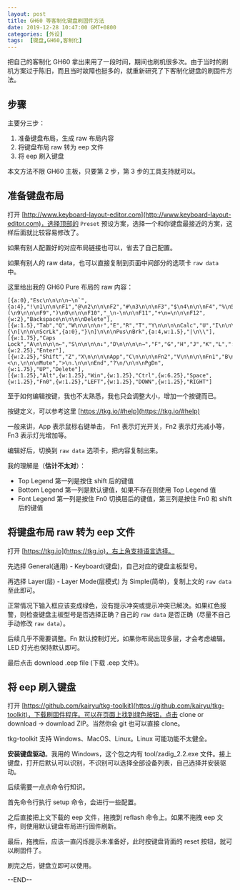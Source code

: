 ```yaml
---
layout: post
title: GH60 等客制化键盘刷固件方法
date: 2019-12-28 10:47:00 GMT+0800
categories: [外设]
tags:  [键盘,GH60,客制化]
---
```


把自己的客制化 GH60 拿出来用了一段时间，期间也刷机很多次。由于当时的刷机方案过于陈旧，而且当时故障也挺多的，就重新研究了下客制化键盘的刷固件方法。

<!-- more -->

## 步骤

主要分三步：
1. 准备键盘布局，生成 raw 布局内容
2. 将键盘布局 raw 转为 eep 文件
3. 将 eep 刷入键盘

本文方法不限 GH60 主板，只要第 2 步，第 3 步的工具支持就可以。

## 准备键盘布局

打开 [http://www.keyboard-layout-editor.com](http://www.keyboard-layout-editor.com)，选择顶部的 `Preset` 预设方案，选择一个和你键盘最接近的方案，这样后面就比较容易修改了。

如果有别人配置好的对应布局链接也可以，省去了自己配置。

如果有别人的 raw data，也可以直接复制到页面中间部分的选项卡 `raw data` 中。

这里给出我的 GH60 Pure 布局的 raw 内容：

```
[{a:0},"Esc\n\n\n\n~\n`",{a:4},"!\n1\n\n\nF1","@\n2\n\n\nF2","#\n3\n\n\nF3","$\n4\n\n\nF4","%\n5\n\n\nF5","^\n6\n\n\nF6","&\n7\n\n\nF7","*\n8\n\n\nF8","(\n9\n\n\nF9",")\n0\n\n\nF10","_\n-\n\n\nF11","+\n=\n\n\nF12",{w:2},"Backspace\n\n\n\nDelete"],
[{w:1.5},"Tab","Q","W\n\n\n\n↑","E","R","T","Y\n\n\n\nCalc","U","I\n\n\n\nIns","O","P\n\n\n\nPSc","{\n[\n\n\nScrLk",{a:0},"}\n]\n\n\nPus\nBrk",{a:4,w:1.5},"|\n\\"],
[{w:1.75},"Caps Lock","A\n\n\n\n←","S\n\n\n\n↓","D\n\n\n\n→","F","G","H","J","K","L",":\n;\n\n\nHome","\"\n'\n\n\nPgUp",{w:2.25},"Enter"],
[{w:2.25},"Shift","Z","X\n\n\n\nApp","C\n\n\n\nFn2","V\n\n\n\nFn1","B\n\n\n\nFn3","N\n\n\n\nVolDn","M\n\n\n\nVolUp","<\n,\n\n\nMute",">\n.\n\n\nEnd","?\n/\n\n\nPgDn",{w:1.75},"UP","Delete"],
[{w:1.25},"Alt",{w:1.25},"Win",{w:1.25},"Ctrl",{w:6.25},"Space",{w:1.25},"Fn0",{w:1.25},"LEFT",{w:1.25},"DOWN",{w:1.25},"RIGHT"]
```

至于如何编辑按键，我也不太熟悉，我也只会调整大小，增加一个按键而已。

按键定义，可以参考这里 [https://tkg.io/#help](https://tkg.io/#help)

一般来讲，App 表示鼠标右键单击， Fn1 表示灯光开关，Fn2 表示灯光减小等，Fn3 表示灯光增加等。

编辑好后，切换到 `raw data` 选项卡，把内容复制出来。

我的理解是（**估计不太对**）： 

* Top Legend 第一列是按住 shift 后的键值
* Bottom Legend 第一列是默认键值，如果不存在则使用 Top Legend 值
* Font Legend 第一列是按住 Fn0 切换层后的键值，第三列是按住 Fn0 和 shift 后的键值

## 将键盘布局 raw 转为 eep 文件

打开 [https://tkg.io](https://tkg.io)，右上角支持语言选择。

先选择 General(通用) - Keyboard(键盘)，自己对应的键盘主板型号。

再选择 Layer(层) - Layer Mode(层模式) 为 Simple(简单)，复制上文的 `raw data` 至此即可。

正常情况下输入框应该变成绿色，没有提示冲突或提示冲突已解决。如果红色报警，则检查键盘主板型号是否选择正确？自己的 `raw data` 是否正确（尽量不自己手动修改 `raw data`）。

后续几乎不需要调整。Fn 默认控制灯光，如果你布局出现多层，才会考虑编辑。 LED 灯光也保持默认即可。

最后点击 download .eep file (下载 .eep 文件)。

## 将 eep 刷入键盘

打开 [https://github.com/kairyu/tkg-toolkit](https://github.com/kairyu/tkg-toolkit)，下载刷固件程序。可以在页面上找到绿色按钮，点击 clone or download -> download ZIP。当然你会 git 也可以直接 clone。

tkg-toolkit 支持 Windows、MacOS、Linux。Linux 可能功能不太健全。

**安装键盘驱动**。我用的 Windows，这个包之内有 tool/zadig_2.2.exe 文件。接上键盘，打开后默认可以识别，不识别可以选择全部设备列表，自己选择并安装驱动。

后续需要一点点命令行知识。

首先命令行执行 setup 命令，会进行一些配置。

之后直接把上文下载的 eep 文件，拖拽到 reflash 命令上。如果不拖拽 eep 文件，则使用默认键盘布局进行固件刷新。

最后，拖拽后，应该一直闪烁提示未准备好，此时按键盘背面的 reset 按钮，就可以刷固件了。

刷完之后，键盘立即可以使用。

--END--
